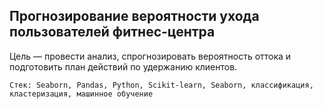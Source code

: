 ## Прогнозирование вероятности ухода пользователей фитнес-центра

Цель — провести анализ, спрогнозировать вероятность оттока и подготовить план действий по удержанию клиентов. 

`Стек: Seaborn, Pandas, Python, Scikit-learn, Seaborn, классификация, кластеризация, машинное обучение`
